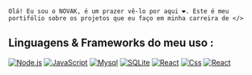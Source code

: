 <br/>

    Olá! Eu sou o NOVAK, é um prazer vê-lo por aqui ❤️. Este é meu portifólio sobre os projetos que eu faço em minha carreira de </>

## Linguagens & Frameworks do meu uso :

[![Node.js](https://img.shields.io/badge/Node.js-43853D?style=for-the-badge&logo=node.js&logoColor=white)]()
[![JavaScript](https://img.shields.io/badge/JavaScript-F7DF1E?style=for-the-badge&logo=javascript&logoColor=black)]()
[![Mysql](https://img.shields.io/badge/MySQL-00000F?style=for-the-badge&logo=mysql&logoColor=white)]()
[![SQLite](https://img.shields.io/badge/SQLite-07405E?style=for-the-badge&logo=sqlite&logoColor=white)]()
[![React](https://img.shields.io/badge/HTML5-E34F26?style=for-the-badge&logo=html5&logoColor=white)]()
[![Css](https://img.shields.io/badge/CSS3-1572B6?style=for-the-badge&logo=css3&logoColor=white)]()
[![React](https://img.shields.io/badge/React-20232A?style=for-the-badge&logo=react&logoColor=61DAFB)]()
